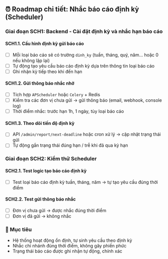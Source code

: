 ## ⏰ Roadmap chi tiết: Nhắc báo cáo định kỳ (Scheduler)

### Giai đoạn SCH1: Backend - Cài đặt định kỳ và nhắc hạn báo cáo

#### SCH1.1. Cấu hình định kỳ gửi báo cáo
- [ ] Mỗi loại báo cáo sẽ có trường `dinh_ky` (tuần, tháng, quý, năm... hoặc 0 nếu không lặp lại)
- [ ] Tự động tạo yêu cầu báo cáo định kỳ dựa trên thông tin loại báo cáo
- [ ] Ghi nhận kỳ tiếp theo khi đến hạn

#### SCH1.2. Gửi thông báo nhắc nhở
- [ ] Tích hợp `APScheduler` hoặc `Celery` + Redis
- [ ] Kiểm tra các đơn vị chưa gửi → gửi thông báo (email, webhook, console log)
- [ ] Thời điểm nhắc: trước hạn 1h, 1 ngày, tùy loại báo cáo

#### SCH1.3. Theo dõi tiến độ định kỳ
- [ ] API `/admin/report/next-deadline` hoặc cron xử lý → cập nhật trạng thái gửi
- [ ] Tự động gắn trạng thái đúng hạn / trễ khi đã qua kỳ hạn

### Giai đoạn SCH2: Kiểm thử Scheduler

#### SCH2.1. Test logic tạo báo cáo định kỳ
- [ ] Test loại báo cáo định kỳ tuần, tháng, năm → tự tạo yêu cầu đúng thời điểm

#### SCH2.2. Test gửi thông báo nhắc
- [ ] Đơn vị chưa gửi → được nhắc đúng thời điểm
- [ ] Đơn vị đã gửi → không nhắc

### 🎯 Mục tiêu
- Hệ thống hoạt động ổn định, tự sinh yêu cầu theo định kỳ
- Nhắc chi nhánh đúng thời điểm, không gây phiền phức
- Trạng thái báo cáo được ghi nhận tự động, chính xác

